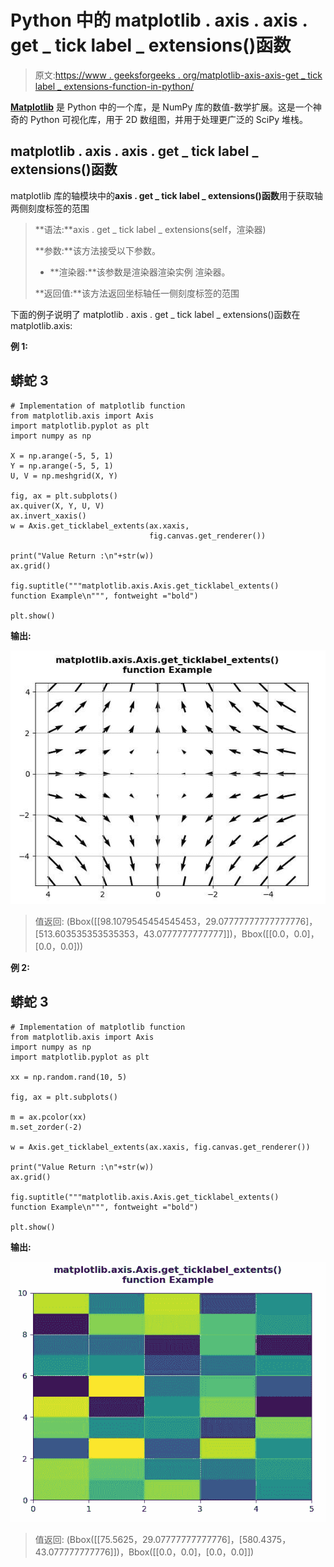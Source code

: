 # Python 中的 matplotlib . axis . axis . get _ tick label _ extensions()函数

> 原文:[https://www . geeksforgeeks . org/matplotlib-axis-axis-get _ tick label _ extensions-function-in-python/](https://www.geeksforgeeks.org/matplotlib-axis-axis-get_ticklabel_extents-function-in-python/)

[**Matplotlib**](https://www.geeksforgeeks.org/python-introduction-matplotlib/) 是 Python 中的一个库，是 NumPy 库的数值-数学扩展。这是一个神奇的 Python 可视化库，用于 2D 数组图，并用于处理更广泛的 SciPy 堆栈。

## matplotlib . axis . axis . get _ tick label _ extensions()函数

matplotlib 库的轴模块中的**axis . get _ tick label _ extensions()函数**用于获取轴两侧刻度标签的范围

> **语法:**axis . get _ tick label _ extensions(self，渲染器)
> 
> **参数:**该方法接受以下参数。
> 
> *   **渲染器:**该参数是渲染器渲染实例
>     渲染器。
> 
> **返回值:**该方法返回坐标轴任一侧刻度标签的范围

下面的例子说明了 matplotlib . axis . get _ tick label _ extensions()函数在 matplotlib.axis:

**例 1:**

## 蟒蛇 3

```
# Implementation of matplotlib function
from matplotlib.axis import Axis
import matplotlib.pyplot as plt 
import numpy as np 

X = np.arange(-5, 5, 1) 
Y = np.arange(-5, 5, 1) 
U, V = np.meshgrid(X, Y) 

fig, ax = plt.subplots() 
ax.quiver(X, Y, U, V) 
ax.invert_xaxis() 
w = Axis.get_ticklabel_extents(ax.xaxis,
                               fig.canvas.get_renderer()) 

print("Value Return :\n"+str(w)) 
ax.grid()

fig.suptitle("""matplotlib.axis.Axis.get_ticklabel_extents()
function Example\n""", fontweight ="bold")  

plt.show()
```

**输出:**

![](img/8c16df3a1e956edbb02f989670168c08.png)

> 值返回:
> (Bbox([[98.1079545454545453，29.07777777777777776]，[513.603535353535353，43.0777777777777]])，Bbox([[0.0，0.0]，[0.0，0.0]))

**例 2:**

## 蟒蛇 3

```
# Implementation of matplotlib function
from matplotlib.axis import Axis
import numpy as np  
import matplotlib.pyplot as plt  

xx = np.random.rand(10, 5)  

fig, ax = plt.subplots()  

m = ax.pcolor(xx)  
m.set_zorder(-2)

w = Axis.get_ticklabel_extents(ax.xaxis, fig.canvas.get_renderer()) 

print("Value Return :\n"+str(w)) 
ax.grid()

fig.suptitle("""matplotlib.axis.Axis.get_ticklabel_extents()
function Example\n""", fontweight ="bold")  

plt.show()
```

**输出:**

![](img/fdd9699957210fb3f4b65ac815bc4f98.png)

> 值返回:
> (Bbox([[75.5625，29.07777777777776]，[580.4375，43.077777777776]])，Bbox([[0.0，0.0]，[0.0，0.0]])